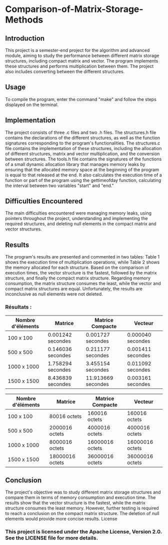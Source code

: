 # Comparison-of-Matrix-Storage-Methods

## Introduction

This project is a semester-end project for the algorithm and advanced module, aiming to study the performance between different matrix storage structures, including compact matrix and vector. The program implements these structures and performs multiplication between them. The project also includes converting between the different structures.

## Usage

To compile the program, enter the command "make" and follow the steps displayed on the terminal.

## Implementation

The project consists of three .c files and two .h files. The structures.h file contains the declarations of the different structures, as well as the function signatures corresponding to the program's functionalities. The structures.c file contains the implementation of these structures, including the allocation of different structures, matrix and vector multiplication, and the conversion between structures. The tools.h file contains the signatures of the functions of a small dynamic allocation library that manages memory leaks by ensuring that the allocated memory space at the beginning of the program is equal to that released at the end. It also calculates the execution time of a function or part of the program using the gettimeofday function, calculating the interval between two variables "start" and "end."

## Difficulties Encountered

The main difficulties encountered were managing memory leaks, using pointers throughout the project, understanding and implementing the required structures, and deleting null elements in the compact matrix and vector structures.

## Results

The program's results are presented and commented in two tables: Table 1 shows the execution time of multiplication operations, while Table 2 shows the memory allocated for each structure. Based on the comparison of execution times, the vector structure is the fastest, followed by the matrix structure, and finally the compact matrix structure. Regarding memory consumption, the matrix structure consumes the least, while the vector and compact matrix structures are equal. Unfortunately, the results are inconclusive as null elements were not deleted.

### Résultats :

| Nombre d'éléments | Matrice               | Matrice Compacte       | Vecteur              |
| -----------------| ---------------------| ----------------------|---------------------|
| 100 x 100         | 0.001242 secondes     | 0.001727 secondes      | 0.000040 secondes   |
| 500 x 500         | 0.146036 secondes     | 0.211177 secondes      | 0.001411 secondes   |
| 1000 x 1000       | 1.758294 secondes     | 3.455154 secondes      | 0.011092 secondes   |
| 1500 x 1500       | 8.436839 secondes     | 11.913669 secondes     | 0.003161 secondes   |


| Nombre d'éléments | Matrice               | Matrice Compacte       | Vecteur              |
| -----------------| ---------------------| ----------------------|---------------------|
| 100 x 100         | 80016 octets          | 160016 octets          | 160016 octets       |
| 500 x 500         | 2000016 octets        | 4000016 octets         | 4000016 octets      |
| 1000 x 1000       | 8000016 octets        | 16000016 octets        | 16000016 octets     |
| 1500 x 1500       | 18000016 octets       | 36000016 octets        | 36000016 octets     |


## Conclusion

The project's objective was to study different matrix storage structures and compare them in terms of memory consumption and execution time. The results show that the vector structure is the fastest, while the matrix structure consumes the least memory. However, further testing is required to reach a conclusion on the compact matrix structure. The deletion of null elements would provide more concise results.
License

### This project is licensed under the Apache License, Version 2.0. See the LICENSE file for more details.
